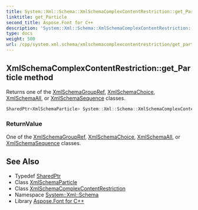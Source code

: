 ```yaml
---
title: System::Xml::Schema::XmlSchemaComplexContentRestriction::get_Particle method
linktitle: get_Particle
second_title: Aspose.Font for C++
description: 'System::Xml::Schema::XmlSchemaComplexContentRestriction::get_Particle method. Returns one of the XmlSchemaGroupRef, XmlSchemaChoice, XmlSchemaAll, or XmlSchemaSequence classes in C++.'
type: docs
weight: 500
url: /cpp/system.xml.schema/xmlschemacomplexcontentrestriction/get_particle/
---
```

## XmlSchemaComplexContentRestriction::get_Particle method


Returns one of the [XmlSchemaGroupRef](../../xmlschemagroupref/), [XmlSchemaChoice](../../xmlschemachoice/), [XmlSchemaAll](../../xmlschemaall/), or [XmlSchemaSequence](../../xmlschemasequence/) classes.

```cpp
SharedPtr<XmlSchemaParticle> System::Xml::Schema::XmlSchemaComplexContentRestriction::get_Particle()
```


### ReturnValue

One of the [XmlSchemaGroupRef](../../xmlschemagroupref/), [XmlSchemaChoice](../../xmlschemachoice/), [XmlSchemaAll](../../xmlschemaall/), or [XmlSchemaSequence](../../xmlschemasequence/) classes.

## See Also

* Typedef [SharedPtr](../../../system/sharedptr/)
* Class [XmlSchemaParticle](../../xmlschemaparticle/)
* Class [XmlSchemaComplexContentRestriction](../)
* Namespace [System::Xml::Schema](../../)
* Library [Aspose.Font for C++](../../../)
